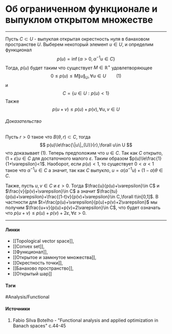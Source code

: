# Об ограниченном функционале и выпуклом открытом множестве
***
Пусть $C\subset U$ - выпуклая открытая окрестность нуля в банаховом пространстве $U$. Выберем некоторый элемент $u\in U$, и определим функционал 
$$
p(u)=\inf\{\alpha>0,\alpha^{-1}u\in C\}
$$
Тогда, $p(u)$ будет таким что существует $M\in\mathbb{R}^{+}$ удовлетворяющее
$$
0\le p(u)\le M\|u\|_{U},\forall u\in U\qquad(1)
$$
и
$$
C=\{u\in U:p(u)<1\}
$$
Также 
$$
p(u+v)\le p(u)+p(v),\forall u,v\in U
$$

###### Доказательство
Пусть $r>0$ такое что $B(\theta,r)\subset C$, тогда
$$
p(u)\le\frac{\|u\|_{U}}{r},\forall u\in U
$$
что доказывает $(1)$. Теперь предположим что $u\in C$. Так как $C$ открыто, $(1+\varepsilon)u\in C$ для достаточного малого $\varepsilon$. Таким образом $p(u)\le\frac{1}{1+\varepsilon}<1$. Наоборот, если $p(u)<1$, то существует $0<\alpha<1$ такое что $\alpha^{-1}u\in C$ а значит, так как $C$ выпукло, $u=\alpha(\alpha^{-1}u)+(1-\alpha)\theta\in C$. 

Также, пусть $u,v\in C$ и $\varepsilon>0$. Тогда $\frac{u}{p(u)+\varepsilon}\in C$ и $\frac{v}{p(v)+\varepsilon}\in C$ а значит $\frac{tu}{p(u)+\varepsilon}+\frac{(1-t)v}{p(v)+\varepsilon}\in C,\forall t\in[0,1]$. В частности для $t=\frac{p(u)+\varepsilon}{p(u)+p(v)+2\varepsilon}$ мы получим $\frac{u+v}{p(u)+p(v)+2\varepsilon}\in C$, что будет означать что $p(u+v)\le p(u)+p(v)+2\varepsilon,\forall\varepsilon>0$.
***
#### Линки
- [[Topological vector space]],
- [[Convex set]],
- [[Функционал]],
- [[Открытое и замкнутое множества]],
- [[Окрестность точки]],
- [[Банахово пространство]],
- [[Открытый шар]]
#### Тэги
 #Analysis/Functional 
#### Источники
1. Fabio Silva Botelho - "Functional analysis and applied optimization in Banach spaces" c.44-45